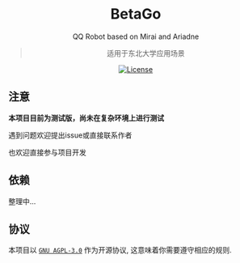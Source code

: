 <div align="center">

# BetaGo

QQ Robot based on Mirai and Ariadne

> 适用于东北大学应用场景

<a href="https://github.com/Yastruhank/BetaGo/LICENSE"><img alt="License" src="https://img.shields.io/badge/license-APGL--3.0-green"></a>
</div>

## 注意

**本项目目前为测试版，尚未在复杂环境上进行测试**

遇到问题欢迎提出issue或直接联系作者

也欢迎直接参与项目开发

## 依赖
整理中...

## 协议
本项目以 [`GNU AGPL-3.0`](https://choosealicense.com/licenses/agpl-3.0/) 作为开源协议, 这意味着你需要遵守相应的规则.